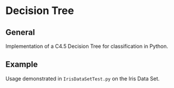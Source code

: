 # Decision Tree

## General

Implementation of a C4.5 Decision Tree for classification in Python.


## Example

Usage demonstrated in `IrisDataSetTest.py` on the Iris Data Set.
